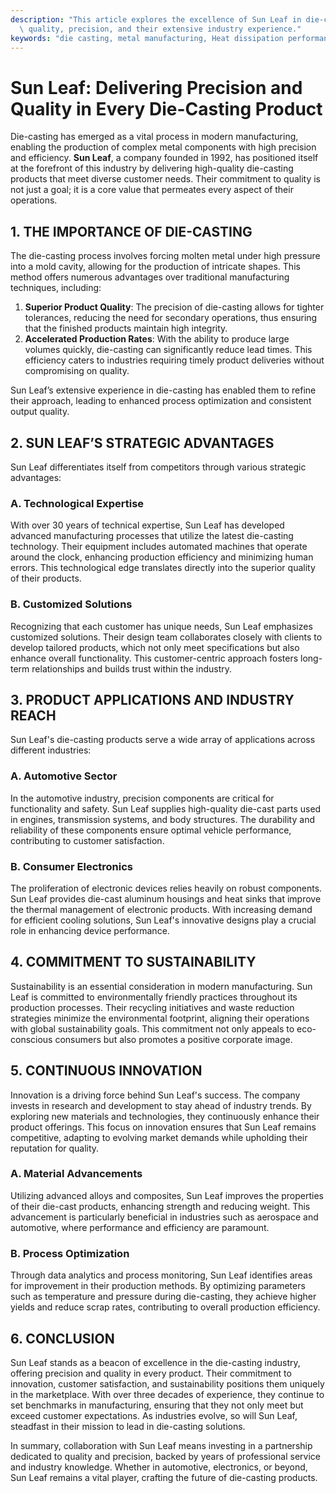 ```yaml
---
description: "This article explores the excellence of Sun Leaf in die-casting products, emphasizing\
  \ quality, precision, and their extensive industry experience."
keywords: "die casting, metal manufacturing, Heat dissipation performance, Heat sink"
---
```

# Sun Leaf: Delivering Precision and Quality in Every Die-Casting Product

Die-casting has emerged as a vital process in modern manufacturing, enabling the production of complex metal components with high precision and efficiency. **Sun Leaf**, a company founded in 1992, has positioned itself at the forefront of this industry by delivering high-quality die-casting products that meet diverse customer needs. Their commitment to quality is not just a goal; it is a core value that permeates every aspect of their operations. 

## 1. THE IMPORTANCE OF DIE-CASTING

The die-casting process involves forcing molten metal under high pressure into a mold cavity, allowing for the production of intricate shapes. This method offers numerous advantages over traditional manufacturing techniques, including:

1. **Superior Product Quality**: The precision of die-casting allows for tighter tolerances, reducing the need for secondary operations, thus ensuring that the finished products maintain high integrity.
2. **Accelerated Production Rates**: With the ability to produce large volumes quickly, die-casting can significantly reduce lead times. This efficiency caters to industries requiring timely product deliveries without compromising on quality.

Sun Leaf’s extensive experience in die-casting has enabled them to refine their approach, leading to enhanced process optimization and consistent output quality.

## 2. SUN LEAF’S STRATEGIC ADVANTAGES

Sun Leaf differentiates itself from competitors through various strategic advantages:

### A. Technological Expertise

With over 30 years of technical expertise, Sun Leaf has developed advanced manufacturing processes that utilize the latest die-casting technology. Their equipment includes automated machines that operate around the clock, enhancing production efficiency and minimizing human errors. This technological edge translates directly into the superior quality of their products.

### B. Customized Solutions

Recognizing that each customer has unique needs, Sun Leaf emphasizes customized solutions. Their design team collaborates closely with clients to develop tailored products, which not only meet specifications but also enhance overall functionality. This customer-centric approach fosters long-term relationships and builds trust within the industry.

## 3. PRODUCT APPLICATIONS AND INDUSTRY REACH

Sun Leaf's die-casting products serve a wide array of applications across different industries:

### A. Automotive Sector

In the automotive industry, precision components are critical for functionality and safety. Sun Leaf supplies high-quality die-cast parts used in engines, transmission systems, and body structures. The durability and reliability of these components ensure optimal vehicle performance, contributing to customer satisfaction.

### B. Consumer Electronics

The proliferation of electronic devices relies heavily on robust components. Sun Leaf provides die-cast aluminum housings and heat sinks that improve the thermal management of electronic products. With increasing demand for efficient cooling solutions, Sun Leaf's innovative designs play a crucial role in enhancing device performance.

## 4. COMMITMENT TO SUSTAINABILITY

Sustainability is an essential consideration in modern manufacturing. Sun Leaf is committed to environmentally friendly practices throughout its production processes. Their recycling initiatives and waste reduction strategies minimize the environmental footprint, aligning their operations with global sustainability goals. This commitment not only appeals to eco-conscious consumers but also promotes a positive corporate image.

## 5. CONTINUOUS INNOVATION

Innovation is a driving force behind Sun Leaf's success. The company invests in research and development to stay ahead of industry trends. By exploring new materials and technologies, they continuously enhance their product offerings. This focus on innovation ensures that Sun Leaf remains competitive, adapting to evolving market demands while upholding their reputation for quality.

### A. Material Advancements

Utilizing advanced alloys and composites, Sun Leaf improves the properties of their die-cast products, enhancing strength and reducing weight. This advancement is particularly beneficial in industries such as aerospace and automotive, where performance and efficiency are paramount.

### B. Process Optimization

Through data analytics and process monitoring, Sun Leaf identifies areas for improvement in their production methods. By optimizing parameters such as temperature and pressure during die-casting, they achieve higher yields and reduce scrap rates, contributing to overall production efficiency.

## 6. CONCLUSION

Sun Leaf stands as a beacon of excellence in the die-casting industry, offering precision and quality in every product. Their commitment to innovation, customer satisfaction, and sustainability positions them uniquely in the marketplace. With over three decades of experience, they continue to set benchmarks in manufacturing, ensuring that they not only meet but exceed customer expectations. As industries evolve, so will Sun Leaf, steadfast in their mission to lead in die-casting solutions. 

In summary, collaboration with Sun Leaf means investing in a partnership dedicated to quality and precision, backed by years of professional service and industry knowledge. Whether in automotive, electronics, or beyond, Sun Leaf remains a vital player, crafting the future of die-casting products.
